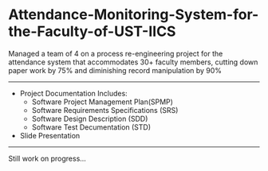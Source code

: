 # Attendance-Monitoring-System-for-the-Faculty-of-UST-IICS
Managed a team of 4 on a process re-engineering project for the attendance system that accommodates 30+ faculty members, cutting down paper work by 75% and diminishing record manipulation by 90%

---
* Project Documentation Includes:
  * Software Project Management Plan(SPMP)
  * Software Requirements Specifications (SRS)
  * Software Design Description (SDD)
  * Software Test Decumentation (STD)
* Slide Presentation
---
Still work on progress...
